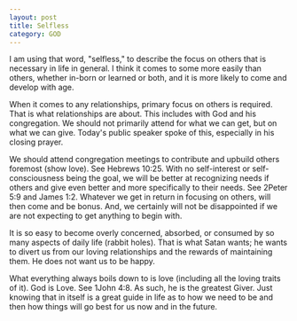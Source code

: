 ```yaml
---
layout: post
title: Selfless
category: GOD
---
```


I am using that word, "selfless," to describe the focus on others that is necessary in life in general. I think it comes to some more easily than others, whether in-born or learned or both, and it is more likely to come and develop with age.

When it comes to any relationships, primary focus on others is required. That is what relationships are about. This includes with God and his congregation. We should not primarily attend for what we can get, but on what we can give. Today's public speaker spoke of this, especially in his closing prayer.

We should attend congregation meetings to contribute and upbuild others foremost (show love). See Hebrews 10:25. With no self-interest or self-consciousness being the goal, we will be better at recognizing needs if others and give even better and more specifically to their needs. See 2Peter 5:9 and James 1:2. Whatever we get in return in focusing on others, will then come and be bonus. And, we certainly will not be disappointed if we are not expecting to get anything to begin with.

It is so easy to become overly concerned, absorbed,  or consumed by so many aspects of daily life (rabbit holes). That is what Satan wants; he wants to divert us from our loving relationships and the rewards of maintaining them. He does not want us to be happy.

What everything always boils down to is love (including all the loving traits of it). God is Love. See 1John 4:8. As such, he is the greatest Giver. Just knowing that in itself is a great guide in life as to how we need to be and then how things will go best for us now and in the future.